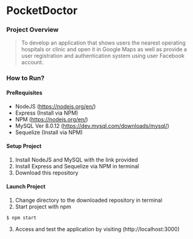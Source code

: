 # PocketDoctor


### Project Overview
> To develop an application that shows users the nearest operating hospitals or clinic and open it in Google Maps as well as provide a user registration and authentication system using user Facebook account.

### How to Run?

#### PreRequisites
* NodeJS (https://nodejs.org/en/)
* Express (Install via NPM)
* NPM (https://nodejs.org/en/)
* MySQL Ver 8.0.12 (https://dev.mysql.com/downloads/mysql/) 
* Sequelize (Install via NPM)

#### Setup Project
1. Install NodeJS and MySQL with the link provided
2. Install Express and Sequelize via NPM in terminal
3. Download this repository

#### Launch Project
1. Change directory to the downloaded repository in terminal
2. Start project with npm
```
$ npm start
```
3. Access and test the application by visiting (http://localhost:3000)
